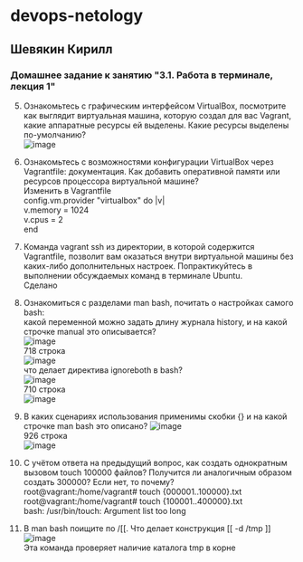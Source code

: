 # devops-netology  
## Шевякин Кирилл  

### Домашнее задание к занятию "3.1. Работа в терминале, лекция 1"  
5) Ознакомьтесь с графическим интерфейсом VirtualBox, посмотрите как выглядит виртуальная машина, которую создал для вас Vagrant, какие аппаратные ресурсы ей выделены. Какие ресурсы выделены по-умолчанию?  
![image](https://user-images.githubusercontent.com/93198418/147564583-2ff8f574-319b-4e1a-b274-2cd0cbf6b366.png)  
  
6) Ознакомьтесь с возможностями конфигурации VirtualBox через Vagrantfile: документация. Как добавить оперативной памяти или ресурсов процессора виртуальной машине?  
Изменить в  Vagrantfile  
config.vm.provider "virtualbox" do |v|  
     v.memory = 1024  
     v.cpus = 2  
end  

7) Команда vagrant ssh из директории, в которой содержится Vagrantfile, позволит вам оказаться внутри виртуальной машины без каких-либо дополнительных настроек. Попрактикуйтесь в выполнении обсуждаемых команд в терминале Ubuntu.  
Сделано  

8) Ознакомиться с разделами man bash, почитать о настройках самого bash:  
какой переменной можно задать длину журнала history, и на какой строчке manual это описывается?  
![image](https://user-images.githubusercontent.com/93198418/147567701-a8ccd2a8-6c7f-46dd-88f0-f30c09b73437.png)  
718 строка  
![image](https://user-images.githubusercontent.com/93198418/147567765-b0c61334-dbc2-4628-9857-6a4fb9977d32.png)  
что делает директива ignoreboth в bash?  
![image](https://user-images.githubusercontent.com/93198418/147568472-fc378ce1-6ccf-431b-8102-149dc0193658.png)  
710 строка  
![image](https://user-images.githubusercontent.com/93198418/147568540-d3b88a04-f326-435f-b2ac-efb45efdf769.png)  

9) В каких сценариях использования применимы скобки {} и на какой строчке man bash это описано?
![image](https://user-images.githubusercontent.com/93198418/147569822-aa1b8964-abc7-4bc5-a629-8f685b3b0f6f.png)    
926 строка  
![image](https://user-images.githubusercontent.com/93198418/147569900-00c9a861-196e-42d5-b0c9-20ac7aecacdd.png)  
  
10) С учётом ответа на предыдущий вопрос, как создать однократным вызовом touch 100000 файлов? Получится ли аналогичным образом создать 300000? Если нет, то почему?  
root@vagrant:/home/vagrant# touch {000001..100000}.txt  
root@vagrant:/home/vagrant# touch {100001..400000}.txt  
bash: /usr/bin/touch: Argument list too long  
  
11) В man bash поищите по /\[\[. Что делает конструкция [[ -d /tmp ]]  
![image](https://user-images.githubusercontent.com/93198418/147572177-0e8ae5da-322b-41ed-8374-e90a0eb05660.png)  
Эта команда проверяет наличие каталога tmp в корне







